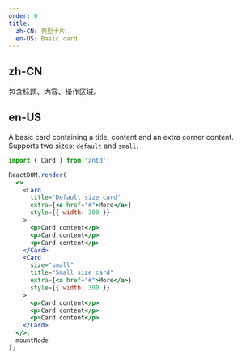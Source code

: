 ```yaml
---
order: 0
title:
  zh-CN: 典型卡片
  en-US: Basic card
---
```


## zh-CN

包含标题、内容、操作区域。

## en-US

A basic card containing a title, content and an extra corner content. Supports two sizes: `default` and `small`.

```jsx
import { Card } from 'antd';

ReactDOM.render(
  <>
    <Card
      title="Default size card"
      extra={<a href="#">More</a>}
      style={{ width: 300 }}
    >
      <p>Card content</p>
      <p>Card content</p>
      <p>Card content</p>
    </Card>
    <Card
      size="small"
      title="Small size card"
      extra={<a href="#">More</a>}
      style={{ width: 300 }}
    >
      <p>Card content</p>
      <p>Card content</p>
      <p>Card content</p>
    </Card>
  </>,
  mountNode
);
```

<style>
.code-box-demo p {
  margin: 0;
}
#components-card-demo-basic .ant-card { margin-bottom: 30px; }
</style>
